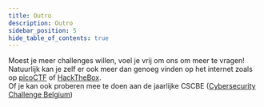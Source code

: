 ```yaml
---
title: Outro
description: Outro
sidebar_position: 5
hide_table_of_contents: true
---
```


Moest je meer challenges willen, voel je vrij om ons om meer te vragen!<br/>
Natuurlijk kan je zelf er ook meer dan genoeg vinden op het internet zoals op [picoCTF](https://picoctf.org/) of [HackTheBox](https://www.hackthebox.com/).<br/>
Of je kan ook proberen mee te doen aan de jaarlijke CSCBE ([Cybersecurity Challenge Belgium](https://www.cybersecuritychallenge.be/))

